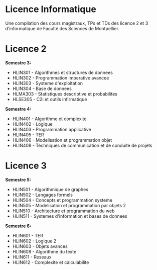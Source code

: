 # Licence Informatique

Une compilation des cours magistraux, TPs et TDs des licence 2 et 3 d'informatique de Faculté des Sciences de Montpellier.

# Licence 2

**Semestre 3:**

- HLIN301 - Algorithmes et structures de donnees
- HLIN302 - Programmation imperative avancee
- HLIN303 - Systeme d'exploitation
- HLIN304 - Base de donnees
- HLMA303 - Statistiques descriptive et probabilites
- HLSE305 - C2i et outils infirmatique

**Semestre 4:**

- HLIN401 - Algorithme et complexite
- HLIN402 - Logique
- HLIN403 - Programmation applicative
- HLIN405 - TER
- HLIN406 - Modelisation et programmation objet
- HLIN408 - Techniques de communication et de conduite de projets

# Licence 3

**Semestre 5:**

- HLIN501 - Algorithmique de graphes
- HLIN502 - Langages formels
- HLIN504 - Concepts et programmation systeme
- HLIN505 - Modelisation et programmation par objets 2
- HLIN510 - Architecture et programmation du web
- HLIN511 - Systemes d'information et bases de donnees

**Semestre 6:**

- HLIN601 - TER
- HLIN602 - Logique 2
- HLIN603 - Objets avances
- HLIN608 - Algorithme du texte
- HLIN611 - Reseaux
- HLIN612 - Complexite et calculabilite
